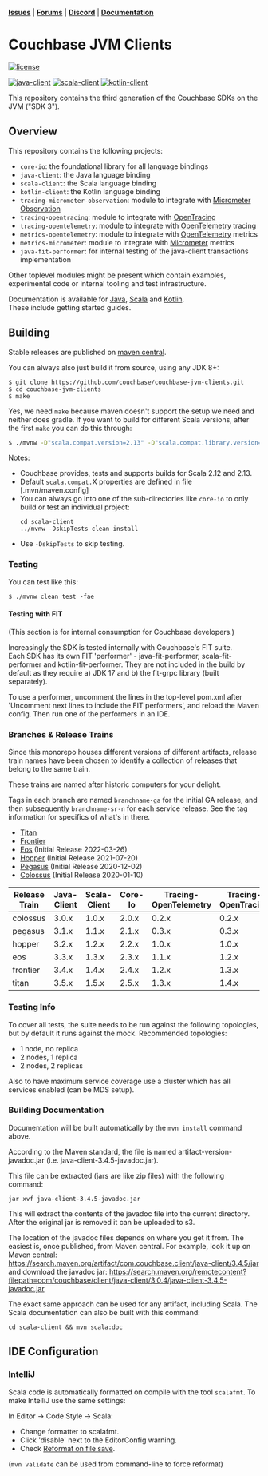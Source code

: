 [**Issues**](https://issues.couchbase.com)
| [**Forums**](https://forums.couchbase.com)
| [**Discord**](https://discord.com/invite/sQ5qbPZuTh)
| [**Documentation**](https://docs.couchbase.com/home/sdk.html)

# Couchbase JVM Clients

[![license](https://img.shields.io/github/license/couchbase/couchbase-jvm-clients?color=brightgreen)](https://opensource.org/licenses/Apache-2.0)

[![java-client](https://img.shields.io/maven-central/v/com.couchbase.client/java-client?color=brightgreen&label=java-client)](https://search.maven.org/artifact/com.couchbase.client/java-client)
[![scala-client](https://img.shields.io/maven-central/v/com.couchbase.client/scala-client_2.12?color=brightgreen&label=scala-client)](https://search.maven.org/artifact/com.couchbase.client/scala-client_2.12)
[![kotlin-client](https://img.shields.io/maven-central/v/com.couchbase.client/kotlin-client?color=brightgreen&label=kotlin-client)](https://search.maven.org/artifact/com.couchbase.client/kotlin-client)

This repository contains the third generation of the Couchbase SDKs on the JVM ("SDK 3").

## Overview

This repository contains the following projects:

 - `core-io`: the foundational library for all language bindings
 - `java-client`: the Java language binding
 - `scala-client`: the Scala language binding
 - `kotlin-client`: the Kotlin language binding
 - `tracing-micrometer-observation`: module to integrate with [Micrometer Observation](https://micrometer.io/docs/observation)
 - `tracing-opentracing`: module to integrate with [OpenTracing](https://opentracing.io/)
 - `tracing-opentelemetry`: module to integrate with [OpenTelemetry](https://opentelemetry.io/) tracing
 - `metrics-opentelemetry`: module to integrate with [OpenTelemetry](https://opentelemetry.io/) metrics
 - `metrics-micrometer`: module to integrate with [Micrometer](https://micrometer.io/) metrics
 - `java-fit-performer`: for internal testing of the java-client transactions implementation

Other toplevel modules might be present which contain examples, experimental code or internal tooling and test infrastructure.

Documentation is available for [Java](https://docs.couchbase.com/java-sdk/current/hello-world/start-using-sdk.html), 
[Scala](https://docs.couchbase.com/scala-sdk/current/start-using-sdk.html)
and [Kotlin](https://docs.couchbase.com/kotlin-sdk/current/hello-world/overview.html).  
These include getting started guides.

## Building
Stable releases are published on [maven central](https://search.maven.org/search?q=com.couchbase.client).

You can always also just build it from source, using any JDK 8+:

```
$ git clone https://github.com/couchbase/couchbase-jvm-clients.git
$ cd couchbase-jvm-clients
$ make
```

Yes, we need `make` because maven doesn't support the setup we need and neither does gradle. If you
want to build for different Scala versions, after the first `make` you can do this through:

```sh
$ ./mvnw -D"scala.compat.version=2.13" -D"scala.compat.library.version=2.13.13" clean install
```

Notes:
+ Couchbase provides, tests and supports builds for Scala 2.12 and 2.13.
+ Default `scala.compat.`X properties are defined in file [.mvn/maven.config]
+ You can always go into one of the sub-directories like `core-io` to only build or test an
individual project:
    ```shell script
    cd scala-client
    ../mvnw -DskipTests clean install
    ```
+ Use `-DskipTests` to skip testing.

### Testing

You can test like this:

```shell script
$ ./mvnw clean test -fae
```

#### Testing with FIT
(This section is for internal consumption for Couchbase developers.)

Increasingly the SDK is tested internally with Couchbase's FIT suite.  
Each SDK has its own FIT 'performer' - java-fit-performer, scala-fit-performer and kotlin-fit-performer.
They are not included in the build by default as they require a) JDK 17 and b) the fit-grpc library (built separately).

To use a performer, uncomment the lines in the top-level pom.xml after 'Uncomment next lines to include the FIT performers', and reload the Maven config.
Then run one of the performers in an IDE.

### Branches & Release Trains

Since this monorepo houses different versions of different artifacts, release train names have been chosen
to identify a collection of releases that belong to the same train.

These trains are named after historic computers for your delight.

Tags in each branch are named `branchname-ga` for the initial GA release, and then subsequently `branchname-sr-n` for
each service release. See the tag information for specifics of what's in there.

 - [Titan](https://en.wikipedia.org/wiki/Titan_(supercomputer))
 - [Frontier](https://en.wikipedia.org/wiki/Frontier_(supercomputer))
 - [Eos](https://nvidianews.nvidia.com/news/nvidia-announces-dgx-h100-systems-worlds-most-advanced-enterprise-ai-infrastructure) (Initial Release 2022-03-26)
 - [Hopper](https://en.wikipedia.org/wiki/Grace_Hopper) (Initial Release 2021-07-20)
 - [Pegasus](https://en.wikipedia.org/wiki/Ferranti_Pegasus) (Initial Release 2020-12-02)
 - [Colossus](https://en.wikipedia.org/wiki/Colossus_computer) (Initial Release 2020-01-10)

| Release Train | Java-Client | Scala-Client | Core-Io | Tracing-OpenTelemetry | Tracing-OpenTracing | Metrics-OpenTelemetry | Metrics-Micrometer |
|---------------|-------------|--------------|---------|-----------------------|---------------------|-----------------------|--------------------|
| colossus      | 3.0.x       | 1.0.x        | 2.0.x   | 0.2.x                 | 0.2.x               | -                     | -                  |
| pegasus       | 3.1.x       | 1.1.x        | 2.1.x   | 0.3.x                 | 0.3.x               | 0.1.x                 | 0.1.x              |
| hopper        | 3.2.x       | 1.2.x        | 2.2.x   | 1.0.x                 | 1.0.x               | 0.2.x                 | 0.2.x              |
| eos           | 3.3.x       | 1.3.x        | 2.3.x   | 1.1.x                 | 1.2.x               | 0.3.x                 | 0.3.x              |
| frontier      | 3.4.x       | 1.4.x        | 2.4.x   | 1.2.x                 | 1.3.x               | 0.4.x                 | 0.4.x              |
 | titan         | 3.5.x       | 1.5.x        | 2.5.x   | 1.3.x                 | 1.4.x               | 0.5.x                 | 0.5.x              |

### Testing Info

To cover all tests, the suite needs to be run against the following topologies, but by default it
runs against the mock. Recommended topologies:

 - 1 node, no replica
 - 2 nodes, 1 replica
 - 2 nodes, 2 replicas

Also to have maximum service coverage use a cluster which has all services enabled (can be MDS setup).

### Building Documentation
Documentation will be built automatically by the `mvn install` command above.

According to the Maven standard, the file is named artifact-version-javadoc.jar (i.e. java-client-3.4.5-javadoc.jar).

This file can be extracted (jars are like zip files) with the following command:

```
jar xvf java-client-3.4.5-javadoc.jar
```

This will extract the contents of the javadoc file into the current directory. After the original jar is removed it can be uploaded to s3.

The location of the javadoc files depends on where you get it from. The easiest is, once published, from Maven central.
For example, look it up on Maven central: https://search.maven.org/artifact/com.couchbase.client/java-client/3.4.5/jar and download the javadoc jar: https://search.maven.org/remotecontent?filepath=com/couchbase/client/java-client/3.0.4/java-client-3.4.5-javadoc.jar

The exact same approach can be used for any artifact, including Scala.
The Scala documentation can also be built with this command:
```
cd scala-client && mvn scala:doc
```

## IDE Configuration

### IntelliJ
Scala code is automatically formatted on compile with the tool `scalafmt`.  To make IntelliJ use the same settings:

In Editor -> Code Style -> Scala:
* Change formatter to scalafmt.
* Click 'disable' next to the EditorConfig warning.
* Check [Reformat on file save](https://scalameta.org/scalafmt/docs/installation.html#format-on-save).

(`mvn validate` can be used from command-line to force reformat)
